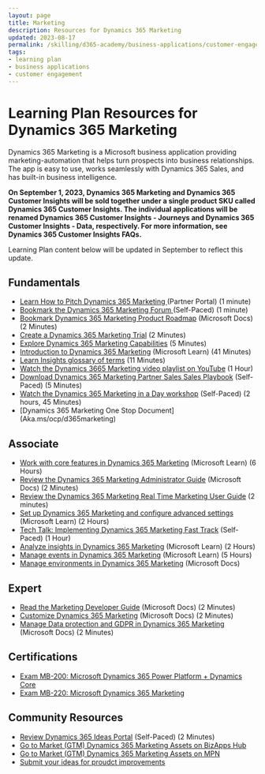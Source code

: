 ```yaml
---
layout: page
title: Marketing
description: Resources for Dynamics 365 Marketing
updated: 2023-08-17
permalink: /skilling/d365-academy/business-applications/customer-engagement/marketing
tags:
- learning plan
- business applications
- customer engagement
---
```


# Learning Plan Resources for Dynamics 365 Marketing

Dynamics 365 Marketing is a Microsoft business application providing marketing-automation that helps turn prospects into business relationships.  The app is easy to use, works seamlessly with Dynamics 365 Sales, and has built-in business intelligence.

**On September 1, 2023, Dynamics 365 Marketing and Dynamics 365 Customer Insights will be sold together under a single product SKU called Dynamics 365 Customer Insights. The individual applications will be renamed Dynamics 365 Customer Insights - Journeys and Dynamics 365 Customer Insights - Data, respectively. For more information, see Dynamics 365 Customer Insights FAQs.**

Learning Plan content below will be updated in September to reflect this update. 

## Fundamentals

* <a href="https://dynamicspartners.transform.microsoft.com/products/dynamics-365-marketing?tab=go-to-market" target="_blank">Learn How to Pitch Dynamics 365 Marketing </a> (Partner Portal) (1 minute)
* <a href="https://community.dynamics.com/forums/thread/?partialUrl=marketing" target="_blank">Bookmark the Dynamics 365 Marketing Forum </a> (Self-Paced) (1 minute)
* [Bookmark Dynamics 365 Marketing Product Roadmap](https://dynamics.microsoft.com/en-us/roadmap/overview/) (Microsoft Docs) (2 Minutes)
* [Create a Dynamics 365 Marketing Trial](https://dynamics.microsoft.com/en-us/dynamics-365-free-trial/) (2 Minutes)
* [Explore Dynamics 365 Marketing Capabilities](https://dynamics.microsoft.com/en-us/marketing/capabilities/) (5 Minutes)
* [Introduction to Dynamics 365 Marketing](https://docs.microsoft.com/en-us/learn/wwl/introduction-dynamics-365-marketing/) (Microsoft Learn) (41 Minutes)
* [Learn Insights glossary of terms](https://docs.microsoft.com/en-us/dynamics365/marketing/insights-glossary) (11 Minutes)
* [Watch the Dynamics 3665 Marketing video playlist on YouTube](https://www.youtube.com/playlist?list=PLcakwueIHoT_cV1n1es1YJt_T2A5u-XpR) (1 Hour)
* [Download Dynamics 365 Marketing Partner Sales Sales Playbook](https://aka.ms/d365marketing/salestools) (Self-Paced) (5 Minutes)
* [Watch the Dynamics 365 Marketing in a Day workshop](https://aka.ms/d365marketing/miad) (Self-Paced) (2 hours, 45 Minutes)
* [Dynamics 365 Marketing One Stop Document] (Aka.ms/ocp/d365marketing)

## Associate

* [Work with core features in Dynamics 365 Marketing](https://docs.microsoft.com/en-us/learn/paths/work-core-features-marketing/) (Microsoft Learn) (6 Hours)
* [Review the Dynamics 365 Marketing Administrator Guide](https://docs.microsoft.com/en-us/dynamics365/marketing/admin-guide) (Microsoft Docs) (2 Minutes)
* [Review the Dynamics 365 Marketing Real Time Marketing User Guide](https://docs.microsoft.com/en-us/dynamics365/marketing/real-time-marketing-user-guide) (2 minutes)
* [Set up Dynamics 365 Marketing and configure advanced settings](https://docs.microsoft.com/en-us/learn/paths/get-started-with-marketing/) (Microsoft Learn) (2 Hours)
* [Tech Talk: Implementing Dynamics 365 Marketing Fast Track](https://community.dynamics.com/365/b/techtalks/posts/implementing-dynamics-365-marketing-january-15-2020) (Self-Paced) (1 Hour)
* [Analyze insights in Dynamics 365 Marketing](https://docs.microsoft.com/en-us/learn/paths/analyze-marketing-insights/) (Microsoft Learn) (2 Hours)
* [Manage events in Dynamics 365 Marketing](https://docs.microsoft.com/en-us/learn/paths/manage-events-dynamics-365-marketing/) (Microsoft Learn) (5 Hours)
* [Manage environments in Dynamics 365 Marketing](https://docs.microsoft.com/en-us/dynamics365/marketing/manage-marketing-environments) (Microsoft Docs)

## Expert

* [Read the Marketing Developer Guide](https://docs.microsoft.com/en-us/dynamics365/marketing/developer/marketing-developer-guide) (Microsoft Docs) (2 Minutes)
* [Customize Dynamics 365 Marketing](https://docs.microsoft.com/en-us/dynamics365/marketing/customize) (Microsoft Docs) (2 Minutes)
* [Manage Data protection and GDPR in Dynamics 365 Marketing](https://docs.microsoft.com/en-us/dynamics365/marketing/gdpr) (Microsoft Docs) (2 Minutes)

## Certifications

* [Exam MB-200:  Microsoft Dynamics 365 Power Platform + Dynamics Core](https://docs.microsoft.com/en-us/learn/certifications/exams/mb-200)
* [Exam MB-220: Microsoft Dynamics 365 Marketing](https://docs.microsoft.com/en-us/learn/certifications/exams/mb-220)

## Community Resources

* [Review Dynamics 365 Ideas Portal](https://experience.dynamics.com/ideas/categories/?forum=dfa5b83d-9e4c-e811-a956-000d3a1bef07&forumName=Dynamics%20365%20for%20Marketing) (Self-Paced) (2 Minutes)
*	[Go to Market (GTM) Dynamics 365 Marketing Assets on BizApps Hub](https://businessapplications.transform.microsoft.com/dynamics/customer-engagement?tab=marketing)
*	[Go to Market (GTM) Dynamics 365 Marketing Assets on MPN](https://aka.ms/mpn/d365marketing)
*	[Submit your ideas for proudct improvements](https://experience.dynamics.com/ideas/categories/?forum=dfa5b83d-9e4c-e811-a956-000d3a1bef07&forumName=Dynamics%20365%20for%20Marketing)
